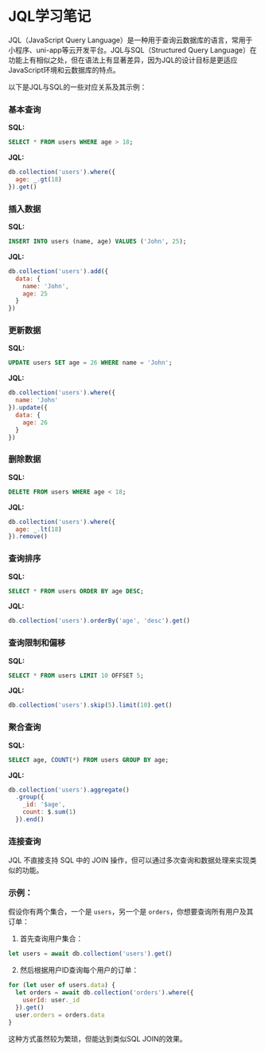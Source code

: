 # JQL学习笔记

JQL（JavaScript Query Language）是一种用于查询云数据库的语言，常用于小程序、uni-app等云开发平台。JQL与SQL（Structured Query Language）在功能上有相似之处，但在语法上有显著差异，因为JQL的设计目标是更适应JavaScript环境和云数据库的特点。

以下是JQL与SQL的一些对应关系及其示例：

### 基本查询
**SQL:**
```sql
SELECT * FROM users WHERE age > 18;
```
**JQL:**
```javascript
db.collection('users').where({
  age: _.gt(18)
}).get()
```

### 插入数据
**SQL:**
```sql
INSERT INTO users (name, age) VALUES ('John', 25);
```
**JQL:**
```javascript
db.collection('users').add({
  data: {
    name: 'John',
    age: 25
  }
})
```

### 更新数据
**SQL:**
```sql
UPDATE users SET age = 26 WHERE name = 'John';
```
**JQL:**
```javascript
db.collection('users').where({
  name: 'John'
}).update({
  data: {
    age: 26
  }
})
```

### 删除数据
**SQL:**
```sql
DELETE FROM users WHERE age < 18;
```
**JQL:**
```javascript
db.collection('users').where({
  age: _.lt(18)
}).remove()
```

### 查询排序
**SQL:**
```sql
SELECT * FROM users ORDER BY age DESC;
```
**JQL:**
```javascript
db.collection('users').orderBy('age', 'desc').get()
```

### 查询限制和偏移
**SQL:**
```sql
SELECT * FROM users LIMIT 10 OFFSET 5;
```
**JQL:**
```javascript
db.collection('users').skip(5).limit(10).get()
```

### 聚合查询
**SQL:**
```sql
SELECT age, COUNT(*) FROM users GROUP BY age;
```
**JQL:**
```javascript
db.collection('users').aggregate()
  .group({
    _id: '$age',
    count: $.sum(1)
  }).end()
```

### 连接查询
JQL 不直接支持 SQL 中的 JOIN 操作，但可以通过多次查询和数据处理来实现类似的功能。 

### 示例：
假设你有两个集合，一个是 `users`，另一个是 `orders`，你想要查询所有用户及其订单：

1. 首先查询用户集合：
```javascript
let users = await db.collection('users').get()
```

2. 然后根据用户ID查询每个用户的订单：
```javascript
for (let user of users.data) {
  let orders = await db.collection('orders').where({
    userId: user._id
  }).get()
  user.orders = orders.data
}
```

这种方式虽然较为繁琐，但能达到类似SQL JOIN的效果。
